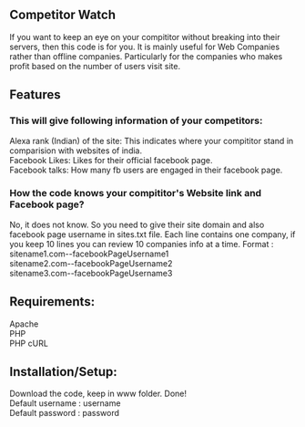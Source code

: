 Competitor Watch
----------------

If you want to keep an eye on your compititor without breaking into their servers, then this code is for you. It is mainly useful for Web Companies rather than offline companies. Particularly for the companies who makes profit based on the number of users visit site.


Features
--------
### This will give following information of your competitors:
Alexa rank (Indian) of the site: This indicates where your compititor stand in comparision with websites of india.<br/>
Facebook Likes: Likes for their official facebook page.<br/>
Facebook talks: How many fb users are engaged in their facebook page.<br/>


### How the code knows your compititor's Website link and Facebook page?
No, it does not know. So you need to give their site domain and also facebook page username in sites.txt file. Each line contains one company, if you keep 10 lines you can review 10 companies info at a time. Format :<br/>
sitename1.com--facebookPageUsername1<br/>
sitename2.com--facebookPageUsername2<br/>
sitename3.com--facebookPageUsername3<br/>


## Requirements:
Apache<br/>
PHP<br/>
PHP cURL<br/>

## Installation/Setup:
Download the code, keep in www folder. Done!<br/>
Default username : username<br/>
Default password : password
